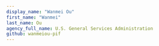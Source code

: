 ```yaml
---
display_name: "Wanmei Ou"
first_name: "Wanmei"
last_name: Ou
agency_full_name: U.S. General Services Administration
github: wanmeiou-pif
---
```

